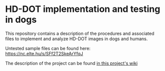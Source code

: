 # HD-DOT implementation and testing in dogs
This repository contains a description of the procedures and associated files to implement and analyze HD-DOT images in dogs and humans.

Untested sample files can be found here:
https://nc.elte.hu/s/SFf2T2SkeArYfqJ

The description of the project can be found [in this project's wiki](https://github.com/rhernandez00/HD-DOT/wiki)

